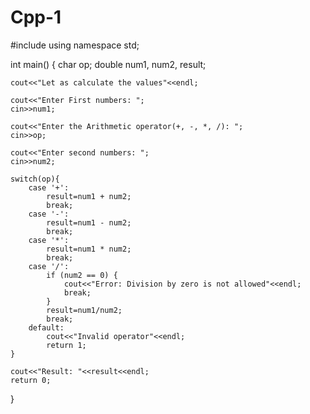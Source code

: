 # Cpp-1
#include <iostream>
using namespace std;

int main() {
    char op;
    double num1, num2, result;

    cout<<"Let as calculate the values"<<endl;
    
    cout<<"Enter First numbers: ";
    cin>>num1;
    
    cout<<"Enter the Arithmetic operator(+, -, *, /): ";
    cin>>op;
    
    cout<<"Enter second numbers: ";
    cin>>num2;

    switch(op){
        case '+':
            result=num1 + num2;
            break;
        case '-':
            result=num1 - num2;
            break;
        case '*':
            result=num1 * num2;
            break;
        case '/':
            if (num2 == 0) {
                cout<<"Error: Division by zero is not allowed"<<endl;
                break;
            }
            result=num1/num2;
            break;
        default:
            cout<<"Invalid operator"<<endl;
            return 1;
    }

    cout<<"Result: "<<result<<endl;
    return 0;
}

